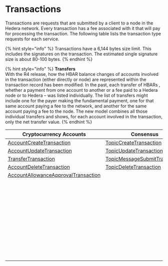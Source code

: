 # Transactions

Transactions are requests that are submitted by a client to a node in the Hedera network. Every transaction has a fee associated with it that will pay for processing the transaction. The following table lists the transaction type requests for each service.

{% hint style="info" %}
Transactions have a 6,144 bytes size limit. This includes the signatures on the transaction. The estimated single signature size is about 80-100 bytes.
{% endhint %}

{% hint style="info" %}
**Transfers**\
With the R4 release, how the HBAR balance changes of accounts involved in the transaction (either directly or node) are represented within the transaction record has been modified. In the past, each transfer of HBARs , whether a payment from one account to another or a fee paid to a Hedera node or to Hedera – was listed individually. The list of transfers might include one for the payer making the fundamental payment, one for that same account paying a fee to the network, and another for the same account paying a fee to the node. The new model combines all those individual transfers and shows, for each account involved in the transaction, only the net transfer value.
{% endhint %}

| Cryptocurrency Accounts                                                          | Consensus                                                         | Tokens                                                                       | File Service                                                 | Smart Contracts                                                            |
| -------------------------------------------------------------------------------- | ----------------------------------------------------------------- | ---------------------------------------------------------------------------- | ------------------------------------------------------------ | -------------------------------------------------------------------------- |
| [AccountCreateTransaction](../cryptocurrency/create-an-account.md)               | [TopicCreateTransaction](../consensus/create-a-topic.md)          | [TokenCreateTransaction](../tokens/define-a-token.md)                        | [FileCreateTransaction](../file-storage/create-a-file.md)    | [ContractCreateTransaction](../smart-contracts/create-a-smart-contract.md) |
| [AccountUpdateTransaction](../cryptocurrency/update-an-account.md)               | [TopicUpdateTransaction](../consensus/update-a-topic.md)          | [TokenUpdateTransaction](../tokens/update-a-token.md)                        | [FileAppendTransaction](../file-storage/append-to-a-file.md) | [ContractUpdateTransaction](../smart-contracts/update-a-smart-contract.md) |
| [TransferTransaction](../cryptocurrency/transfer-cryptocurrency.md)              | [TopicMessageSubmitTransaction](../consensus/submit-a-message.md) | [TokenDeleteTransaction](../tokens/delete-a-token.md)                        | [FileUpdateTransaction](../file-storage/update-a-file.md)    | [ContractDeleteTransaction](../smart-contracts/delete-a-smart-contract.md) |
| [AccountDeleteTransaction](../cryptocurrency/delete-an-account.md)               | [TopicDeleteTransaction](../consensus/delete-a-topic.md)          | [TokenAssociateTransaction](../tokens/associate-tokens-to-an-account.md)     | [FileDeleteTransaction](../file-storage/delete-a-file.md)    | [EthereumTransaction](../smart-contracts/ethereum-transaction.md)          |
| [AccountAllowanceApprovalTransaction](../cryptocurrency/approve-an-allowance.md) |                                                                   | [TokenDissociateTransaction](../tokens/dissociate-tokens-from-an-account.md) |                                                              |                                                                            |
|                                                                                  |                                                                   | [TokenMintTransaction](../tokens/mint-a-token.md)                            |                                                              |                                                                            |
|                                                                                  |                                                                   | [TokenBurnTransaction](../tokens/burn-a-token.md)                            |                                                              |                                                                            |
|                                                                                  |                                                                   | [TokenFreezeTransaction](../tokens/freeze-an-account.md)                     |                                                              |                                                                            |
|                                                                                  |                                                                   | [TokenFeeScheduleUpdateTransaction](../tokens/update-a-fee-schedule.md)      |                                                              |                                                                            |
|                                                                                  |                                                                   | [TokenUnfreezeTransaction](../tokens/unfreeze-an-account.md)                 |                                                              |                                                                            |
|                                                                                  |                                                                   | [TokenGrantKycTransaction](../tokens/enable-kyc-account-flag-1.md)           |                                                              |                                                                            |
|                                                                                  |                                                                   | [TokenRevokeKycTransaction](../tokens/disable-kyc-account-flag.md)           |                                                              |                                                                            |
|                                                                                  |                                                                   | [TokenPauseTransaction](../tokens/pause-a-token.md)                          |                                                              |                                                                            |
|                                                                                  |                                                                   | [TokenUnpauseTransaction](../tokens/unpause-a-token.md)                      |                                                              |                                                                            |
|                                                                                  |                                                                   | [TokenWipeTransaction](../tokens/wipe-a-token.md)                            |                                                              |                                                                            |
